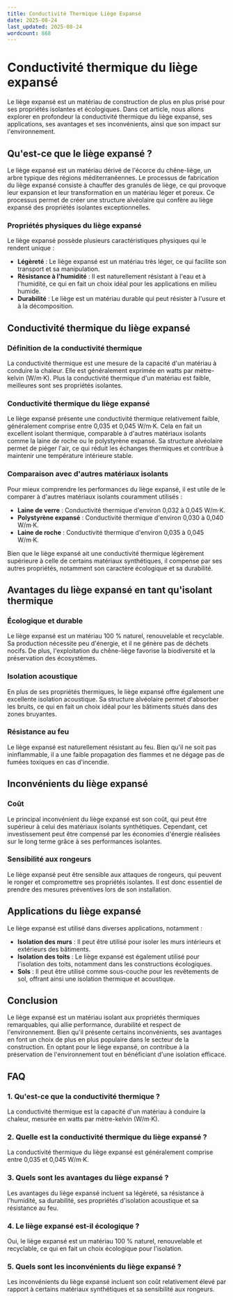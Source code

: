 ```yaml
---
title: Conductivité Thermique Liège Expansé
date: 2025-08-24
last_updated: 2025-08-24
wordcount: 868
---
```


# Conductivité thermique du liège expansé

Le liège expansé est un matériau de construction de plus en plus prisé pour ses propriétés isolantes et écologiques. Dans cet article, nous allons explorer en profondeur la conductivité thermique du liège expansé, ses applications, ses avantages et ses inconvénients, ainsi que son impact sur l'environnement.

## Qu'est-ce que le liège expansé ?

Le liège expansé est un matériau dérivé de l'écorce du chêne-liège, un arbre typique des régions méditerranéennes. Le processus de fabrication du liège expansé consiste à chauffer des granulés de liège, ce qui provoque leur expansion et leur transformation en un matériau léger et poreux. Ce processus permet de créer une structure alvéolaire qui confère au liège expansé des propriétés isolantes exceptionnelles.

### Propriétés physiques du liège expansé

Le liège expansé possède plusieurs caractéristiques physiques qui le rendent unique :

- **Légèreté** : Le liège expansé est un matériau très léger, ce qui facilite son transport et sa manipulation.
- **Résistance à l'humidité** : Il est naturellement résistant à l'eau et à l'humidité, ce qui en fait un choix idéal pour les applications en milieu humide.
- **Durabilité** : Le liège est un matériau durable qui peut résister à l'usure et à la décomposition.

## Conductivité thermique du liège expansé

### Définition de la conductivité thermique

La conductivité thermique est une mesure de la capacité d'un matériau à conduire la chaleur. Elle est généralement exprimée en watts par mètre-kelvin (W/m·K). Plus la conductivité thermique d'un matériau est faible, meilleures sont ses propriétés isolantes.

### Conductivité thermique du liège expansé

Le liège expansé présente une conductivité thermique relativement faible, généralement comprise entre 0,035 et 0,045 W/m·K. Cela en fait un excellent isolant thermique, comparable à d'autres matériaux isolants comme la laine de roche ou le polystyrène expansé. Sa structure alvéolaire permet de piéger l'air, ce qui réduit les échanges thermiques et contribue à maintenir une température intérieure stable.

### Comparaison avec d'autres matériaux isolants

Pour mieux comprendre les performances du liège expansé, il est utile de le comparer à d'autres matériaux isolants couramment utilisés :

- **Laine de verre** : Conductivité thermique d'environ 0,032 à 0,045 W/m·K.
- **Polystyrène expansé** : Conductivité thermique d'environ 0,030 à 0,040 W/m·K.
- **Laine de roche** : Conductivité thermique d'environ 0,035 à 0,045 W/m·K.

Bien que le liège expansé ait une conductivité thermique légèrement supérieure à celle de certains matériaux synthétiques, il compense par ses autres propriétés, notamment son caractère écologique et sa durabilité.

## Avantages du liège expansé en tant qu'isolant thermique

### Écologique et durable

Le liège expansé est un matériau 100 % naturel, renouvelable et recyclable. Sa production nécessite peu d'énergie, et il ne génère pas de déchets nocifs. De plus, l'exploitation du chêne-liège favorise la biodiversité et la préservation des écosystèmes.

### Isolation acoustique

En plus de ses propriétés thermiques, le liège expansé offre également une excellente isolation acoustique. Sa structure alvéolaire permet d'absorber les bruits, ce qui en fait un choix idéal pour les bâtiments situés dans des zones bruyantes.

### Résistance au feu

Le liège expansé est naturellement résistant au feu. Bien qu'il ne soit pas ininflammable, il a une faible propagation des flammes et ne dégage pas de fumées toxiques en cas d'incendie.

## Inconvénients du liège expansé

### Coût

Le principal inconvénient du liège expansé est son coût, qui peut être supérieur à celui des matériaux isolants synthétiques. Cependant, cet investissement peut être compensé par les économies d'énergie réalisées sur le long terme grâce à ses performances isolantes.

### Sensibilité aux rongeurs

Le liège expansé peut être sensible aux attaques de rongeurs, qui peuvent le ronger et compromettre ses propriétés isolantes. Il est donc essentiel de prendre des mesures préventives lors de son installation.

## Applications du liège expansé

Le liège expansé est utilisé dans diverses applications, notamment :

- **Isolation des murs** : Il peut être utilisé pour isoler les murs intérieurs et extérieurs des bâtiments.
- **Isolation des toits** : Le liège expansé est également utilisé pour l'isolation des toits, notamment dans les constructions écologiques.
- **Sols** : Il peut être utilisé comme sous-couche pour les revêtements de sol, offrant ainsi une isolation thermique et acoustique.

## Conclusion

Le liège expansé est un matériau isolant aux propriétés thermiques remarquables, qui allie performance, durabilité et respect de l'environnement. Bien qu'il présente certains inconvénients, ses avantages en font un choix de plus en plus populaire dans le secteur de la construction. En optant pour le liège expansé, on contribue à la préservation de l'environnement tout en bénéficiant d'une isolation efficace.

## FAQ

### 1. Qu'est-ce que la conductivité thermique ?

La conductivité thermique est la capacité d'un matériau à conduire la chaleur, mesurée en watts par mètre-kelvin (W/m·K).

### 2. Quelle est la conductivité thermique du liège expansé ?

La conductivité thermique du liège expansé est généralement comprise entre 0,035 et 0,045 W/m·K.

### 3. Quels sont les avantages du liège expansé ?

Les avantages du liège expansé incluent sa légèreté, sa résistance à l'humidité, sa durabilité, ses propriétés d'isolation acoustique et sa résistance au feu.

### 4. Le liège expansé est-il écologique ?

Oui, le liège expansé est un matériau 100 % naturel, renouvelable et recyclable, ce qui en fait un choix écologique pour l'isolation.

### 5. Quels sont les inconvénients du liège expansé ?

Les inconvénients du liège expansé incluent son coût relativement élevé par rapport à certains matériaux synthétiques et sa sensibilité aux rongeurs.
